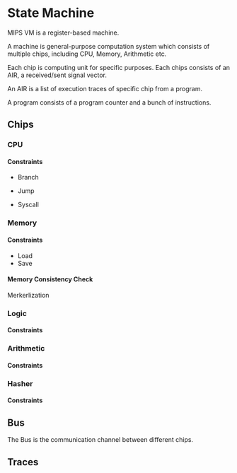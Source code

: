 # State Machine

MIPS VM is a register-based machine.

A machine is general-purpose computation system which consists of multiple chips, including CPU, Memory, Arithmetic etc.

Each chip is computing unit for specific purposes. Each chips consists of an AIR, a received/sent signal vector.

An AIR is a list of execution traces of specific chip from a program.

A program consists of a program counter and a bunch of instructions.

## Chips

### CPU

#### Constraints
* Branch

* Jump

* Syscall

### Memory

#### Constraints
* Load
* Save

#### Memory Consistency Check

Merkerlization

### Logic

#### Constraints

### Arithmetic

#### Constraints

### Hasher

#### Constraints


## Bus

The Bus is the communication channel between different chips.

## Traces


